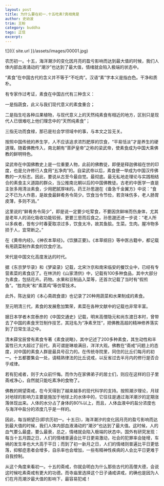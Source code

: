 ```yaml
---
layout: post
title: 为什么要在初一.十五吃素?真相竟是
author: 史幼波
trim: 王盼
category: buddha
tags: 正信
excerpt:
---
```


![]({{ site.url }}/assets/images/00001.jpg)

农历初一。十五，海洋潮汐的变化因月亮的盈亏影响而达到最大值的时候，我们人体内部血液涌动的“潮汐”也达到了最大值，情绪就会陷入极端的状态中。

“素食”在中国古代的含义并不等于“不吃肉”。汉语“素”字本义是指白色。干净和质朴。

有专家作过考证，素食在中国古代有三种含义：

一是指蔬食，此义与我们现代意义的素食重合；

二是指生吃各种瓜果植物，与现代意义上的天然纯素食有相近的地方，区别只是现代人已很难吃上他们理念中的“天然纯素食”；

三指无功而食禄，那已是社会学领域中的事，与本文之旨无关。

按照中国传统的养生学，人不应该追求浓烈肥厚的饮食，“平易恬淡”才是养生的硬道理。随着佛教传入，南北朝有“菩萨皇帝”之称的梁武帝，使素食成为中国大乘佛教的鲜明特色。

梁武帝在中国佛教史上是一位重要人物，此前的佛教徒，即便是释迦佛祖在世的印度，也是允许修行人食用“五净肉”的。自梁武帝以后，素食便一举成为中国汉传佛教的一大标志。因此，要说从古至今最自觉。最彻底。最无私地走理论与实践相结合的素食主义道路的群众，当公推南北朝以后的中国佛教徒。古老的中医学一直是主张多用清淡素食，少用肥腻厚味的。药王孙思邈在《备急千金翼方》中说：“食之不已为人作患，是故食最鲜肴务令简少。饮食当令节俭，若贪味伤多，老人肠胃皮薄，多则不消。”

这里说的“鲜肴务令简少”，即是说一定要少吃荤食，不要因贪鲜味而伤身体，尤其是老年人的消化吸收功能较弱，更要三思而后食之。孙思邈还进一步说：“老人所以多疾者，皆有少时春夏取凉过多，饮食太冷，故其鱼脍。生菜。生肉。腥冷物多损于人，宜常断之。”

在《黄帝内经》。《神农本草经》。《饮膳正要》。《本草纲目》等中医古籍中，都记载有用蔬菜制作素食的饮食疗法。

宋代是中国文化高度发达的时代。

据《东京梦华录》和《梦粱录》记载，北宋汴京和南宋临安的餐饮业中，已经有专营素菜的素食店了。在林洪的《山家清供》中，记载有100多种食品，其中大部分为素食，包括花卉。药物。水果和豆制品入菜等，还首次记载了当时有“假煎鱼”。“胜肉夹”和“素蒸鸡”等仿荤技术。

此外，陈达叟的《本心斋疏食谱》也记录了20种用蔬菜和水果制成的素食。

至元明清三代，素食的发展愈加繁荣，素菜在各种文献中的记载也非常丰富。

据日本学者木宫泰彦的《中国交通史》记载，明末高僧隐元和尚东渡日本时，曾带去了中国的素食烹饪制作技艺，其冠名为“净素烹饪”，把佛教高超的精神修养落实到了日常生活之中。

清末薛宝辰曾有素食专著《素食说略》，其中记述了200多种素食，其生动性和丰富性已大大超过了前代，真可谓是琳琅满目，洋洋大观。佛教在“斋戒”问题上的态度，对中国的素食人群是最具号召力的。在传统寺院里，同住的比丘们每月的初一。十五都要集会一处，请精熟律法的比丘说戒，以反省过去半月内的修行是否合乎戒律。

若有犯戒者，则于大众前忏悔。而作为在家佛弟子的居士们，则应在这样的日子里斋戒净心，自然就只能吃素净的食物了。

佛教的朔望斋戒，在今天得到了越来越多的现代科学的支持。按照潮汐理论，月球对地球的影响力主要是施加于地球上的水体中的，它往往是通过海洋潮汐的定期涨落体现出来。人体的水分占了身体的80%以上，而且，人体血液中的盐分浓度也与海洋中盐分的浓度几乎是一样的。

因此，每当朔望日(即农历初一。十五日)，海洋潮汐的变化因月亮的盈亏影响而达到最大值的时候，我们人体内部血液涌动的“潮汐”也达到了最大值。这时候，人的血气要么最盛，要么最衰，总之，情绪就会陷入极端的状态中。国外有研究发现：每当十五月圆之日，人们的情绪普遍会比平日更易激动，社会的犯罪率会陡增，车祸的发生率也大大高于平日；而到了初一新月之日，人们的情绪则普遍比平日更低落，抑郁症患者会增多，自杀率也会增加，一些有精神性疾病的人会比平日更难于自我控制。

从这个角度来看初一。十五的斋戒，你就会明白为什么那些古代的高僧大德，会说这时候吃素斋戒有更大的功德。而寺庙里选择这个日子诵戒讲戒，的确也是因为人们在月亮潮汐最大值的影响下，最容易犯戒！
